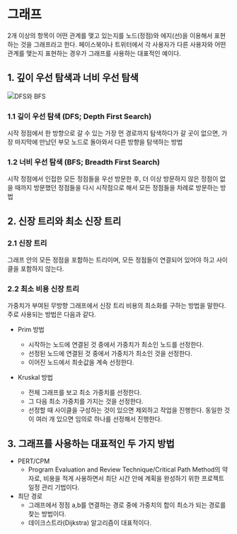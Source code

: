 # 그래프

2개 이상의 항목이 어떤 관계를 맺고 있는지를 노드(정점)와 에지(선)을 이용해서 표현하는 것을 그래프라고 한다. 페이스북이나 트위터에서 각 사용자가 다른 사용자와 어떤 관계를 맺는지 표현하는 경우가 그래프를 사용하는 대표적인 예이다.

## 1. 깊이 우선 탐색과 너비 우선 탐색

![DFS와 BFS](https://ww.namu.la/s/1fe9246903b78fae07577b243a0b22791e02cb39640d5cbaae10d9849343b4ea6f162a9a677a5892fbf7819abd4ef7221ebd3608849cfb66793411fb5e643951fbef3bda9d864da7d156ded3717ec86b79316e27ed8eda9ac96e6b15c2dfbd65)

### 1.1 깊이 우선 탐색 (DFS; Depth First Search)

시작 정점에서 한 방향으로 갈 수 있는 가장 먼 경로까지 탐색하다가 갈 곳이 없으면, 가장 마지막에 만났던 부모 노드로 돌아와서 다른 방향을 탐색하는 방법

### 1.2 너비 우선 탐색 (BFS; Breadth First Search)

시작 정점에서 인접한 모든 정점들을 우선 방문한 후, 더 이상 방문하지 않은 정점이 없을 때까지 방문했던 정점들을 다시 시작점으로 해서 모든 정점들을 차례로 방문하는 방법

## 2. 신장 트리와 최소 신장 트리

### 2.1 신장 트리

그래프 안의 모든 정점을 포함하는 트리이며, 모든 정점들이 연결되어 있어야 하고 사이클을 포함하지 않는다.

### 2.2 최소 비용 신장 트리

가중치가 부여된 무방향 그래프에서 신장 트리 비용의 최소화를 구하는 방법을 말한다. 주로 사용되는 방법은 다음과 같다.

* Prim 방법
  * 시작하는 노드에 연결된 것 중에서 가중치가 최소인 노드를 선정한다.
  * 선정된 노드에 연결된 것 중에서 가중치가 최소인 것을 선정한다.
  * 이어진 노드에서 최솟값을 계속 선정한다.

* Kruskal 방법
  * 전체 그래프를 보고 최소 가중치를 선정한다.
  * 그 다음 최소 가중치를 가지는 것을 선정한다.
  * 선정할 때 사이클을 구성하는 것이 있으면 제외하고 작업을 진행한다. 동일한 것이 여러 개 있으면 임의로 하나를 선정해서 진행한다.

## 3. 그래프를 사용하는 대표적인 두 가지 방법

* PERT/CPM
  * Program Evaluation and Review Technique/Critical Path Method의 약자로, 비용을 적게 사용하면서 최단 시간 안에 계획을 완성하기 위한 프로젝트 일정 관리 기법이다.
* 최단 경로
  * 그래프에서 정점 a,b를 연결하는 경로 중에 가중치의 합이 최소가 되는 경로를 찾는 방법이다.
  * 데이크스트라(Dijkstra) 알고리즘이 대표적이다.
